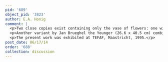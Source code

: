 ```yaml
---
pid: '689'
object_pid: '3823'
author: E.A. Honig
comment: |
  <p>Two close copies exist containing only the vase of flowers: one with twig of leaves/flowers and bugs in the foreground, was sold by Sotheby's, London, July 8th, 1981, #42 (with figure). Another sold in London, 1959, formerly in the P. Donk collection.</p>
  <p>Another variant by Jan Brueghel the Younger (26.6 x 40.5 cm) combines the vase of flowers here with the flower arrangement from <a href="/object/flowers-in-a-porcelain-bowl-madrid">Flowers in a Porcelain Bowl (Madrid)</a>. Paris, De Jonckheere, 2002.</p>
  <p>The present work was exhibited at TEFAF, Maastricht, 1995.</p>
post_date: 06/17/14
order: '688'
collection: discussion
---
```


